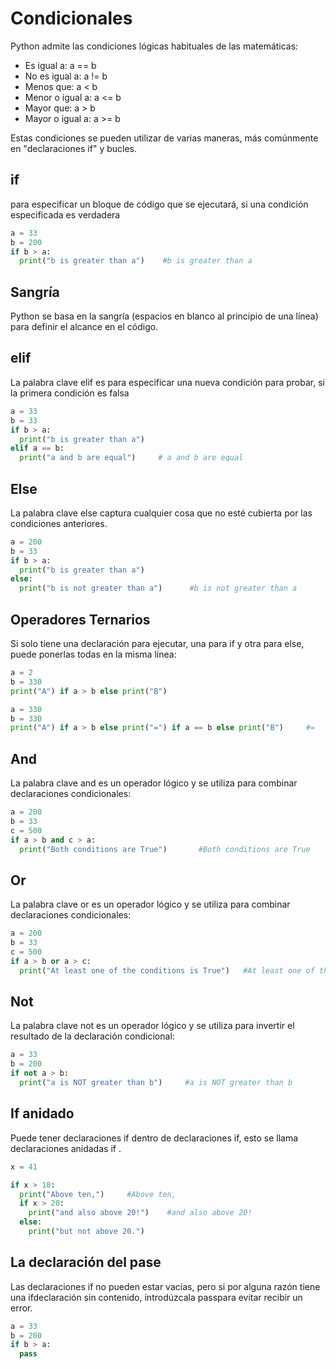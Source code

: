 # Condicionales

Python admite las condiciones lógicas habituales de las matemáticas:

- Es igual a: a == b
- No es igual a: a != b
- Menos que: a < b
- Menor o igual a: a <= b
- Mayor que: a > b
- Mayor o igual a: a >= b

Estas condiciones se pueden utilizar de varias maneras, más comúnmente en "declaraciones if" y bucles.
## if 
para especificar un bloque de código que se ejecutará, si una condición especificada es verdadera
```python
a = 33
b = 200
if b > a:
  print("b is greater than a")    #b is greater than a
```
## Sangría
Python se basa en la sangría (espacios en blanco al principio de una línea) para definir el alcance en el código.

## elif
La palabra clave elif es para especificar una nueva condición para probar, si la primera condición es falsa
```python
a = 33
b = 33
if b > a:
  print("b is greater than a")
elif a == b:
  print("a and b are equal")     # a and b are equal
```
## Else
La palabra clave else captura cualquier cosa que no esté cubierta por las condiciones anteriores.
```python
a = 200
b = 33
if b > a:
  print("b is greater than a")
else:
  print("b is not greater than a")      #b is not greater than a
```
## Operadores Ternarios 

Si solo tiene una declaración para ejecutar, una para if y otra para else, puede ponerlas todas en la misma línea:
```python
a = 2
b = 330
print("A") if a > b else print("B")

a = 330
b = 330
print("A") if a > b else print("=") if a == b else print("B")     #=
```
## And
La palabra clave and es un operador lógico y se utiliza para combinar declaraciones condicionales:
```python
a = 200
b = 33
c = 500
if a > b and c > a:
  print("Both conditions are True")       #Both conditions are True
```
## Or
La palabra clave or es un operador lógico y se utiliza para combinar declaraciones condicionales:
```python
a = 200
b = 33
c = 500
if a > b or a > c:
  print("At least one of the conditions is True")   #At least one of the conditions is True
```
## Not
La palabra clave not es un operador lógico y se utiliza para invertir el resultado de la declaración condicional:
```python
a = 33
b = 200
if not a > b:
  print("a is NOT greater than b")     #a is NOT greater than b
```
## If anidado
Puede tener declaraciones if dentro de declaraciones if, esto se llama declaraciones anidadas if .
```python
x = 41

if x > 10:
  print("Above ten,")     #Above ten,
  if x > 20:
    print("and also above 20!")    #and also above 20!
  else:
    print("but not above 20.")
```
## La declaración del pase
Las declaraciones if no pueden estar vacías, pero si por alguna razón tiene una ifdeclaración sin contenido, introdúzcala passpara evitar recibir un error.
```python
a = 33
b = 200
if b > a:
  pass
```